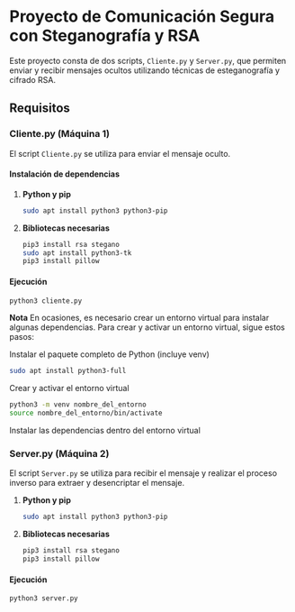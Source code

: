 # Proyecto de Comunicación Segura con Steganografía y RSA

Este proyecto consta de dos scripts, `Cliente.py` y `Server.py`, que permiten enviar y recibir mensajes ocultos utilizando técnicas de esteganografía y cifrado RSA.

## Requisitos

### Cliente.py (Máquina 1)

El script `Cliente.py` se utiliza para enviar el mensaje oculto.

#### Instalación de dependencias

1. **Python y pip**
    ```bash
    sudo apt install python3 python3-pip
    ```

2. **Bibliotecas necesarias**
    ```bash
    pip3 install rsa stegano
    sudo apt install python3-tk
    pip3 install pillow
    ```

#### Ejecución

```bash
python3 cliente.py
```

**Nota**
En ocasiones, es necesario crear un entorno virtual para instalar algunas dependencias. Para crear y activar un entorno virtual, sigue estos pasos:

Instalar el paquete completo de Python (incluye venv)
```bash
sudo apt install python3-full
```
Crear y activar el entorno virtual
```bash
python3 -m venv nombre_del_entorno
source nombre_del_entorno/bin/activate
```
Instalar las dependencias dentro del entorno virtual


### Server.py (Máquina 2)
El script `Server.py` se utiliza para recibir el mensaje y realizar el proceso inverso para extraer y desencriptar el mensaje.

1. **Python y pip**
    ```bash
    sudo apt install python3 python3-pip
    ```

2. **Bibliotecas necesarias**
    ```bash
    pip3 install rsa stegano
    pip3 install pillow
    ```

#### Ejecución

```bash
python3 server.py
```
